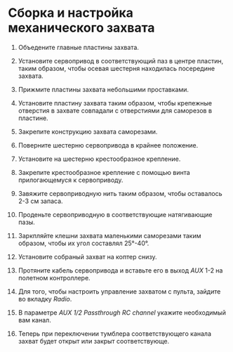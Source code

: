 # Сборка и настройка механического захвата

1. Объедените главные пластины захвата.

2. Установите сервопривод в соответствующий паз в центре пластин, таким образом, чтобы осевая шестерня находилась посередине захвата.

3. Прижмите пластины захвата небольшими проставками.

4. Установите пластину захвата таким образом, чтобы крепежные отверстия в захвате совпадали с отверстиями для саморезов в пластине.

5. Закрепите конструкцию захвата саморезами.

6. Поверните шестерню сервопривода в крайнее положение.

7. Установите на шестерню крестообразное крепление.

8. Закрепите крестообразное крепление с помощью винта прилогающемуся к сервоприводу.

9. Завяжите сервоприводную нить таким образом, чтобы оставалось 2-3 см запаса.

10. Проденьте сервоприводную в соответствующие натягивающие пазы.

11. Заркпляйте клешни захвата маленькими саморезами таким образом, чтобы их угол составлял 25°-40°.

12. Установите собраный захват на коптер снизу.

13. Протяните кабель сервопривода и вставьте его в выход *AUX* 1-2 на полетном контроллере.

14. Для того, чтобы настроить управление захватом с пульта, зайдите во вкладку *Radio*.

15. В параметре *AUX 1/2 Passthrough RC channel* укажите необходимый вам канал.

16. Теперь при переключении тумблера соответствующего канала захват будет открыт или закрыт соответствующе.
